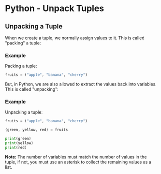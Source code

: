 
Python - Unpack Tuples
======================


Unpacking a Tuple
-----------------


When we create a tuple, we normally assign values to it. This is called "packing" a tuple:



### Example


Packing a tuple:



```python
fruits = ("apple", "banana", "cherry")

```


But, in Python, we are also allowed to extract the values back into variables. This is called "unpacking":



### Example


Unpacking a tuple:



```python
fruits = ("apple", "banana", "cherry")

(green, yellow, red) = fruits

print(green)
print(yellow)
print(red)

```



**Note:** The number of variables must match the number of values in the tuple, 
 if not, you must use an asterisk to collect the remaining values as a list.



